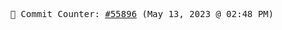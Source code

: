 <p align="center">
    <samp>
        📮 Commit Counter: <a href="https://github.com/Javascript-void0/Javascript-void0/commits/main">#55896</a> (May 13, 2023 @ 02:48 PM)
    </samp>
</p>